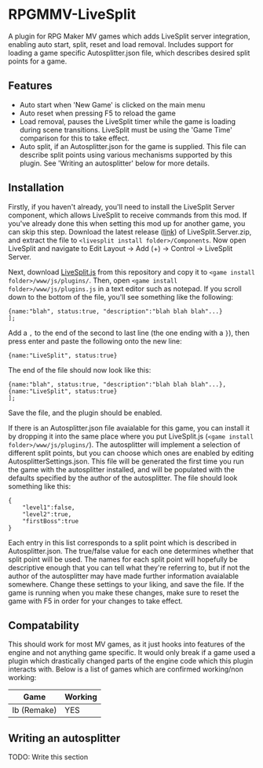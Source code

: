 # RPGMMV-LiveSplit
A plugin for RPG Maker MV games which adds LiveSplit server integration, enabling auto start, split, reset and load removal. Includes support for loading a game specific Autosplitter.json file, which describes desired split points for a game.

## Features
 - Auto start when 'New Game' is clicked on the main menu
 - Auto reset when pressing F5 to reload the game
 - Load removal, pauses the LiveSplit timer while the game is loading during scene transitions. LiveSplit must be using the 'Game Time' comparison for this to take effect.
 - Auto split, if an Autosplitter.json for the game is supplied. This file can describe split points using various mechanisms supported by this plugin. See 'Writing an autosplitter' below for more details.

## Installation
Firstly, if you haven't already, you'll need to install the LiveSplit Server component, which allows LiveSplit to receive commands from this mod. If you've already done this when setting this mod up for another game, you can skip this step. Download the latest release ([link](https://github.com/LiveSplit/LiveSplit.Server/releases)) of LiveSplit.Server.zip, and extract the file to `<livesplit install folder>/Components`. Now open LiveSplit and navigate to Edit Layout -> Add (+) -> Control -> LiveSplit Server.


Next, download [LiveSplit.js](https://raw.githubusercontent.com/samjones246/rpgmmv-livesplit/master/js/plugins/LiveSplit.js) from this repository and copy it to `<game install folder>/www/js/plugins/`. Then, open `<game install folder>/www/js/plugins.js` in a text editor such as notepad. If you scroll down to the bottom of the file, you'll see something like the following:


    {name:"blah", status:true, "description":"blah blah blah"...}
    ];


Add a `,` to the end of the second to last line (the one ending with a `}`), then press enter and paste the following onto the new line:


    {name:"LiveSplit", status:true}


The end of the file should now look like this:


    {name:"blah", status:true, "description":"blah blah blah"...},
    {name:"LiveSplit", status:true}
    ];


Save the file, and the plugin should be enabled. 


If there is an Autosplitter.json file avaialable for this game, you can install it by dropping it into the same place where you put LiveSplit.js (`<game install folder>/www/js/plugins/`). The autosplitter will implement a selection of different split points, but you can choose which ones are enabled by editing AutosplitterSettings.json. This file will be generated the first time you run the game with the autosplitter installed, and will be populated with the defaults specified by the author of the autosplitter. The file should look something like this:


    {
        "level1":false,
        "level2":true,
        "firstBoss":true
    }


Each entry in this list corresponds to a split point which is described in Autosplitter.json. The true/false value for each one determines whether that split point will be used. The names for each split point will hopefully be descriptive enough that you can tell what they're referring to, but if not the author of the autosplitter may have made further information avaialable somewhere. Change these settings to your liking, and save the file. If the game is running when you make these changes, make sure to reset the game with F5 in order for your changes to take effect.

## Compatability
This should work for most MV games, as it just hooks into features of the engine and not anything game specific. It would only break if a game used a plugin which drastically changed parts of the engine code which this plugin interacts with. Below is a list of games which are confirmed working/non working:

| Game        | Working |
--------------|----------
| Ib (Remake) | YES     |
## Writing an autosplitter
TODO: Write this section
